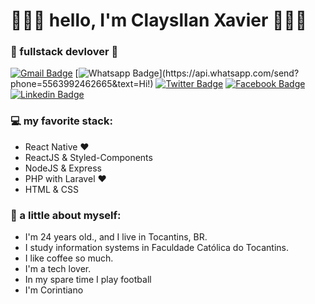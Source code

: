 <h1> 🧑🏿‍💻 hello, I'm Claysllan Xavier 🧑🏿‍💻 </h1>
<h3>🚀 fullstack devlover 🚀</h3>

[![Gmail Badge](https://img.shields.io/badge/-Gmail-c14438?style=flat-square&logo=Gmail&logoColor=white&link=mailto:claysllan@gmail.com)](mailto:claysllan@gmail.com)
[![Whatsapp Badge](https://img.shields.io/badge/-Whatsapp-4CA143?style=flat-square&labelColor=4CA143&logo=whatsapp&logoColor=white&link=https://api.whatsapp.com/send?phone=5563992462665&text=Hi!)](https://api.whatsapp.com/send?phone=5563992462665&text=Hi!)
[![Twitter Badge](https://img.shields.io/badge/-Twitter-1da1f2?style=flat-square&labelColor=1da1f2&logo=twitter&logoColor=white&link=https://www.twitter.com/claysllanxavier/)](https://www.twitter.com/claysllanxavier/)
[![Facebook Badge](https://img.shields.io/badge/-Facebook-3b5998?style=flat-square&labelColor=3b5998&logo=facebook&logoColor=white&link=https://www.facebook.com/claysllanxavier/)](https://www.facebook.com/claysllanxavier/)
[![Linkedin Badge](https://img.shields.io/badge/-Linkedin-0e76a8?style=flat-square&labelColor=0e76a8&logo=linkedin&logoColor=white&link=https://www.linkedin.com/in/claysllanxavier/)](https://www.linkedin.com/in/claysllanxavier/)

### 💻 my favorite stack:
- React Native ❤
- ReactJS & Styled-Components
- NodeJS & Express
- PHP with Laravel ❤
- HTML & CSS

### 👨 a little about myself:
- I'm 24 years old., and I live in Tocantins, BR.
- I study information systems in Faculdade Católica do Tocantins.
- I like coffee so much.
- I'm a tech lover.
- In my spare time I play football
- I'm Corintiano
